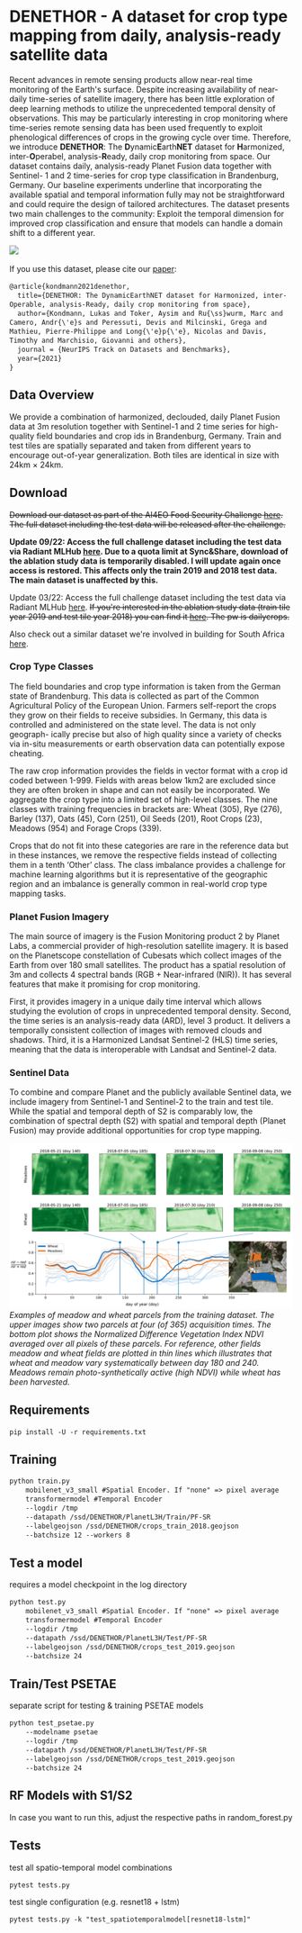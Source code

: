 # DENETHOR - A dataset for crop type mapping from daily, analysis-ready satellite data


Recent advances in remote sensing products allow near-real time monitoring of the
Earth's surface. Despite increasing availability of near-daily time-series of satellite
imagery, there has been little exploration of deep learning methods to utilize
the unprecedented temporal density of observations. This may be particularly
interesting in crop monitoring where time-series remote sensing data has been used
frequently to exploit phenological differences of crops in the growing cycle over
time. Therefore, we introduce **DENETHOR**: The **D**ynamic**E**arth**NET** dataset for
**H**armonized, inter-**O**perabel, analysis-**R**eady, daily crop monitoring from space.
Our dataset contains daily, analysis-ready Planet Fusion data together with Sentinel-
1 and 2 time-series for crop type classification in Brandenburg, Germany. Our
baseline experiments underline that incorporating the available spatial and temporal
information fully may not be straightforward and could require the design of
tailored architectures. The dataset presents two main challenges to the community:
Exploit the temporal dimension for improved crop classification and ensure that
models can handle a domain shift to a different year.

![](sample.gif)

If you use this dataset, please cite our [paper](https://openreview.net/forum?id=uUa4jNMLjrL):

```
@article{kondmann2021denethor,
  title={DENETHOR: The DynamicEarthNET dataset for Harmonized, inter-Operable, analysis-Ready, daily crop monitoring from space},
  author={Kondmann, Lukas and Toker, Aysim and Ru{\ss}wurm, Marc and Camero, Andr{\'e}s and Peressuti, Devis and Milcinski, Grega and Mathieu, Pierre-Philippe and Long{\'e}p{\'e}, Nicolas and Davis, Timothy and Marchisio, Giovanni and others},
  journal = {NeurIPS Track on Datasets and Benchmarks},
  year={2021}
}
```


## Data Overview

We provide a combination of harmonized, declouded, daily Planet Fusion data at 3m resolution 
together with Sentinel-1 and 2 time series for high-quality field boundaries and crop ids in 
Brandenburg, Germany. Train and test tiles are spatially separated and taken from different 
years to encourage out-of-year generalization. Both tiles are identical in size with 24km × 24km.

## Download


~~Download our dataset as part of the AI4EO Food Security Challenge [here](https://platform.ai4eo.eu/ai4food-security-germany/data).
 The full dataset including the test data will be released after the challenge.~~

**Update 09/22: Access the full challenge dataset including the test data via Radiant MLHub [here](https://mlhub.earth/data/dlr_fusion_competition_germany). Due to a quota limit at Sync&Share, download of the ablation study data is temporarily disabled. I will update again once access is restored. This affects only the train 2019 and 2018 test data. The main dataset is unaffected by this.**

Update 03/22: Access the full challenge dataset including the test data via Radiant MLHub [here](https://mlhub.earth/data/dlr_fusion_competition_germany). ~~If you're interested in the ablation study data (train tile year 2019 and test tile year 2018) you can find it [here](https://syncandshare.lrz.de/getlink/fiXFZXGbGcd9SxWTVnNv5qrx/). The pw is dailycrops.~~

Also check out a similar dataset we're involved in building for South Africa [here](https://mlhub.earth/data/ref_fusion_competition_south_africa).


### Crop Type Classes

The field boundaries and crop type information is taken from the
German state of Brandenburg. This data is collected as part of the Common Agricultural Policy of
the European Union. Farmers self-report the crops they grow on their fields to receive subsidies. In
Germany, this data is controlled and administered on the state level. The data is not only geograph-
ically precise but also of high quality since a variety of checks via in-situ measurements or earth
observation data can potentially expose cheating.

The raw crop information provides the fields in vector format with a crop id coded between 1-999.
Fields with areas below 1km2 are excluded since they are often broken in shape and can not easily be
incorporated. We aggregate the crop type into a limited set of high-level classes. 
The nine classes with training frequencies in brackets are: Wheat
(305), Rye (276), Barley (137), Oats (45), Corn (251), Oil Seeds (201), Root Crops (23), Meadows
(954) and Forage Crops (339).

Crops that do not fit into these categories are rare in the reference data but in these instances, we
remove the respective fields instead of collecting them in a tenth ‘Other’ class. The class imbalance
provides a challenge for machine learning algorithms but it is representative of the geographic region
and an imbalance is generally common in real-world crop type mapping tasks.

### Planet Fusion Imagery

The main source of imagery is the Fusion Monitoring product 2 by Planet
Labs, a commercial provider of high-resolution satellite imagery. It is based on the Planetscope
constellation of Cubesats which collect images of the Earth from over 180 small satellites. The
product has a spatial resolution of 3m and collects 4 spectral bands (RGB + Near-infrared (NIR)). It
has several features that make it promising for crop monitoring.

First, it provides imagery in a unique daily time interval which allows studying the evolution of
crops in unprecedented temporal density. Second, the time series is an analysis-ready data (ARD), 
level 3 product. It delivers a temporally consistent collection of images with removed clouds and 
shadows. Third, it is a Harmonized Landsat Sentinel-2 (HLS) time series, meaning that the data is 
interoperable with Landsat and Sentinel-2 data.

### Sentinel Data

To combine and compare Planet and the publicly available Sentinel data, we include
imagery from Sentinel-1 and Sentinel-2 to the train and test tile. While the spatial and temporal
depth of S2 is comparably low, the combination of spectral depth (S2) with spatial and temporal
depth (Planet Fusion) may provide additional opportunities for crop type mapping.

![Example](example.png)
*Examples of meadow and wheat parcels from the training dataset. The upper images show
two parcels at four (of 365) acquisition times. The bottom plot shows the Normalized Difference
Vegetation Index NDVI averaged over all pixels of these parcels. For reference, other fields
meadow and wheat fields are plotted in thin lines which illustrates that wheat and meadow vary
systematically between day 180 and 240. Meadows remain photo-synthetically active (high NDVI)
while wheat has been harvested.*


## Requirements 

```
pip install -U -r requirements.txt
```

## Training

```
python train.py 
    mobilenet_v3_small #Spatial Encoder. If "none" => pixel average
    transformermodel #Temporal Encoder
    --logdir /tmp 
    --datapath /ssd/DENETHOR/PlanetL3H/Train/PF-SR 
    --labelgeojson /ssd/DENETHOR/crops_train_2018.geojson
    --batchsize 12 --workers 8
```

## Test a model 
requires a model checkpoint in the log directory
```
python test.py 
    mobilenet_v3_small #Spatial Encoder. If "none" => pixel average
    transformermodel #Temporal Encoder
    --logdir /tmp 
    --datapath /ssd/DENETHOR/PlanetL3H/Test/PF-SR 
    --labelgeojson /ssd/DENETHOR/crops_test_2019.geojson
    --batchsize 24
```


## Train/Test PSETAE
separate script for testing & training PSETAE models
```
python test_psetae.py 
    --modelname psetae 
    --logdir /tmp 
    --datapath /ssd/DENETHOR/PlanetL3H/Test/PF-SR 
    --labelgeojson /ssd/DENETHOR/crops_test_2019.geojson
    --batchsize 24
```
## RF Models with S1/S2

In case you want to run this, adjust the respective paths in random_forest.py

## Tests

test all spatio-temporal model combinations
```angular2html
pytest tests.py
```

test single configuration (e.g. resnet18 + lstm)
```
pytest tests.py -k "test_spatiotemporalmodel[resnet18-lstm]"
```
